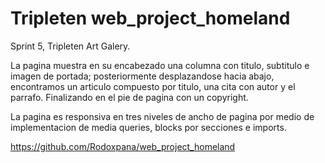 # Tripleten web_project_homeland

Sprint 5, Tripleten Art Galery.

La pagina muestra en su encabezado una columna con titulo, subtitulo e imagen de portada; posteriormente desplazandose hacia abajo, encontramos un articulo compuesto por titulo, una cita con autor y el parrafo. Finalizando en el pie de pagina con un copyright.

La pagina es responsiva en tres niveles de ancho de pagina por medio de implementacion de media queries, blocks por secciones e imports.

https://github.com/Rodoxpana/web_project_homeland
